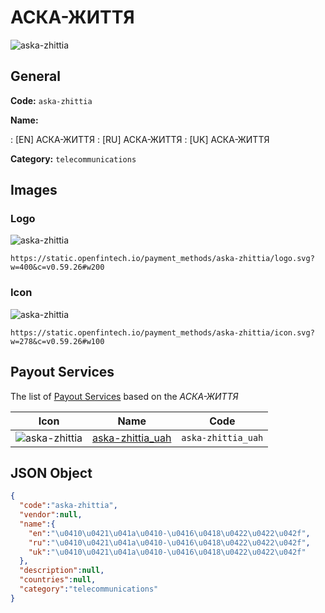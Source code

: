 
# АСКА-ЖИТТЯ 
![aska-zhittia](https://static.openfintech.io/payment_methods/aska-zhittia/logo.svg?w=400&c=v0.59.26#w200)  

## General 
**Code:** `aska-zhittia` 
 
**Name:** 
 
:	[EN] АСКА-ЖИТТЯ 
:	[RU] АСКА-ЖИТТЯ 
:	[UK] АСКА-ЖИТТЯ 
 
**Category:** `telecommunications` 
 

## Images 

### Logo 
![aska-zhittia](https://static.openfintech.io/payment_methods/aska-zhittia/logo.svg?w=400&c=v0.59.26#w200)  

```
https://static.openfintech.io/payment_methods/aska-zhittia/logo.svg?w=400&c=v0.59.26#w200
```  

### Icon 
![aska-zhittia](https://static.openfintech.io/payment_methods/aska-zhittia/icon.svg?w=278&c=v0.59.26#w100)  

```
https://static.openfintech.io/payment_methods/aska-zhittia/icon.svg?w=278&c=v0.59.26#w100
```  

## Payout Services 
 
The list of [Payout Services](/payout-services/) based on the _АСКА-ЖИТТЯ_ 

|Icon|Name|Code| 
|:---:|:---:|:---:| 
|![aska-zhittia](https://static.openfintech.io/payout_methods/aska-zhittia/icon.svg?w=278&c=v0.59.26#w40) |[aska-zhittia_uah](/payout-services/aska-zhittia_uah/)|`aska-zhittia_uah`| 
 

## JSON Object 

```json
{
  "code":"aska-zhittia",
  "vendor":null,
  "name":{
    "en":"\u0410\u0421\u041a\u0410-\u0416\u0418\u0422\u0422\u042f",
    "ru":"\u0410\u0421\u041a\u0410-\u0416\u0418\u0422\u0422\u042f",
    "uk":"\u0410\u0421\u041a\u0410-\u0416\u0418\u0422\u0422\u042f"
  },
  "description":null,
  "countries":null,
  "category":"telecommunications"
}
```  

